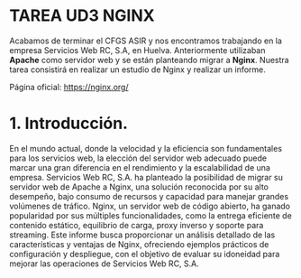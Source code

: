 
# TAREA UD3 NGINX
Acabamos de terminar el CFGS ASIR y nos encontramos trabajando en la empresa Servicios Web RC, S.A, en Huelva.
Anteriormente utilizaban **Apache** como servidor web y se están planteando migrar a **Nginx**.
Nuestra tarea consistirá en realizar un estudio de Nginx y realizar un informe.

Página oficial: https://nginx.org/

# 1.	Introducción.
En el mundo actual, donde la velocidad y la eficiencia son fundamentales para los servicios web, la elección del servidor web adecuado puede marcar una gran diferencia en el rendimiento y la escalabilidad de una empresa. Servicios Web RC, S.A. ha planteado la posibilidad de migrar su servidor web de Apache a Nginx, una solución reconocida por su alto desempeño, bajo consumo de recursos y capacidad para manejar grandes volúmenes de tráfico.
Nginx, un servidor web de código abierto, ha ganado popularidad por sus múltiples funcionalidades, como la entrega eficiente de contenido estático, equilibrio de carga, proxy inverso y soporte para streaming. Este informe busca proporcionar un análisis detallado de las características y ventajas de Nginx, ofreciendo ejemplos prácticos de configuración y despliegue, con el objetivo de evaluar su idoneidad para mejorar las operaciones de Servicios Web RC, S.A.

